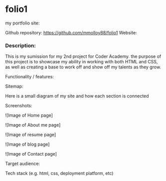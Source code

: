 # folio1
my portfolio site:

Github repository: https://github.com/mmolloy88/folio1
Website:

### Description:

This is my sumission for my 2nd project for Coder Academy. the purpose of this project is to showcase my ability in working with
both HTML and CSS, as well as creating a base to work off and show off my talents as they grow.



Functionality / features:

Sitemap:

Here is a small diagram of my site and how each section is connected 

Screenshots:

![Image of Home page]

![Image of About me page]

![Image of resume page]

![Image of blog page]

![Image of Contact page]

Target audience:



Tech stack (e.g. html, css, deployment platform, etc)
